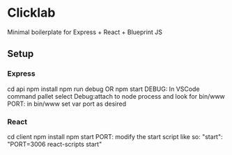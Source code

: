 # Clicklab
Minimal boilerplate for Express + React + Blueprint JS 

## Setup
### Express
cd api
npm install
npm run debug OR npm start
DEBUG: In VSCode command pallet select Debug:attach to node process and look for bin/www
PORT: in bin/www set var port as desired

### React
cd client
npm install
npm start
PORT: modify the start script like so: "start": "PORT=3006 react-scripts start"
